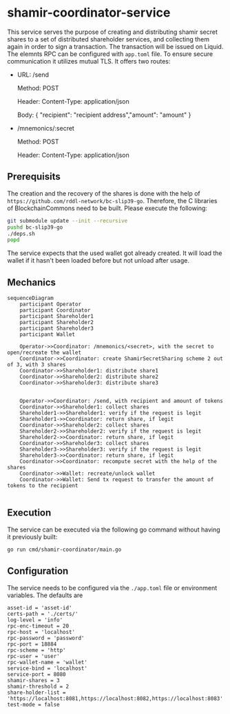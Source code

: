 # shamir-coordinator-service
This service serves the purpose of creating and distributing shamir secret shares to a set of distributed shareholder services, and collecting them again in order to sign a transaction.
The transaction will be issued on Liquid. The elemnts RPC can be configured with `app.toml` file.
To ensure secure communication it utilizes mutual TLS. It offers two routes:

- URL: /send

  Method: POST

  Header: Content-Type: application/json
  
  Body: { "recipient": "recipient address","amount": "amount" }

- /mnemonics/:secret

  Method: POST

  Header: Content-Type: application/json

## Prerequisits
The creation and the recovery of the shares is done with the help of `https://github.com/rddl-network/bc-slip39-go`.
Therefore, the C libraries of BlockchainCommons need to be built.
Please execute the following:
```bash
git submodule update --init --recursive
pushd bc-slip39-go
./deps.sh
popd
```

The service expects that the used wallet got already created. It will load the wallet if it hasn't been loaded before but not unload after usage.

## Mechanics

```mermaid
sequenceDiagram
    participant Operator 
    participant Coordinator
    participant Shareholder1
    participant Shareholder2
    participant Shareholder3
    participant Wallet

    Operator->>Coordinator: /mnemonics/<secret>, with the secret to open/recreate the wallet
    Coordinator->>Coordinator: create ShamirSecretSharing scheme 2 out of 3, with 3 shares
    Coordinator->>Shareholder1: distribute share1
    Coordinator->>Shareholder2: distribute share2
    Coordinator->>Shareholder3: distribute share3


    Operator->>Coordinator: /send, with recipient and amount of tokens
    Coordinator->>Shareholder1: collect shares
    Shareholder1->>Shareholder1: verify if the request is legit
    Shareholder1->>Coordinator: return share, if legit
    Coordinator->>Shareholder2: collect shares
    Shareholder2->>Shareholder2: verify if the request is legit
    Shareholder2->>Coordinator: return share, if legit
    Coordinator->>Shareholder3: collect shares
    Shareholder3->>Shareholder3: verify if the request is legit
    Shareholder3->>Coordinator: return share, if legit
    Coordinator->>Coordinator: recompute secret with the help of the shares
    Coordinator->>Wallet: recreate/unlock wallet
    Coordinator->>Wallet: Send tx request to transfer the amount of tokens to the recipient


```

## Execution

The service can be executed via the following go command without having it previously built:
```bash
go run cmd/shamir-coordinator/main.go
```

## Configuration
The service needs to be configured via the ```./app.toml``` file or environment variables. The defaults are
```
asset-id = 'asset-id'
certs-path = './certs/'
log-level = 'info'
rpc-enc-timeout = 20
rpc-host = 'localhost'
rpc-password = 'password'
rpc-port = 18884
rpc-scheme = 'http'
rpc-user = 'user'
rpc-wallet-name = 'wallet'
service-bind = 'localhost'
service-port = 8080
shamir-shares = 3
shamir-threshold = 2
share-holder-list = 'https://localhost:8081,https://localhost:8082,https://localhost:8083'
test-mode = false
```
